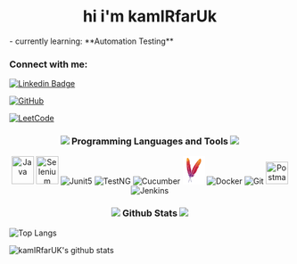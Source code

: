 <h1 align="center">hi i'm kamIRfarUk</h1>
- currently learning: **Automation Testing**

<h3 align="left">Connect with me:</h3>

[![Linkedin Badge](https://img.shields.io/badge/-Kamir%20Faruk-blue?style=social&logo=Linkedin&logoColor=blue&link=https://www.linkedin.com/in/kamirfaruk/)](https://www.linkedin.com/in/kamirfaruk/)

[![GitHub](https://img.shields.io/github/followers/kamIRfarUK?label=follow&style=social)](https://github.com/kamIRfarUK)

[![LeetCode](https://img.shields.io/badge/LeetCode-000000?logo=LeetCode&logoColor=#d16c06)](https://leetcode.com/u/17kamIRfarUK/)



<h3 align="center"><img src="https://img.icons8.com/material/24/26e07f/programming.png"/></a> Programming Languages and
Tools <a href= "https://github.com/kamIRfarUK/"><img src="https://img.icons8.com/material/24/26e07f/hammer.png"/></a></h3>

<p align="center">
<img title="Java" height="50" src = 'https://www.vectorlogo.zone/logos/java/java-vertical.svg' width='40'/>
  
<img title="Selenium" height="50"  src='https://cdn.jsdelivr.net/gh/devicons/devicon@latest/icons/selenium/selenium-original.svg' width='40'/>

<img title="Junit5" src = 'https://raw.githubusercontent.com/simple-icons/simple-icons/master/icons/junit5.svg' width='40'/>
<img title="TestNG" src = 'https://static.javatpoint.com/tutorial/testng/images/testng-tutorial.png' width='40'/>
<img title="Cucumber"  src="https://www.vectorlogo.zone/logos/cucumberio/cucumberio-ar21.svg" width='80'/>
<img title="Maven" height="50" src = 'https://raw.githubusercontent.com/vscode-icons/vscode-icons/master/icons/file_type_maven.svg' width='40'/>
<img title="Docker" src = 'https://www.vectorlogo.zone/logos/docker/docker-icon.svg' width='50'/>
<img title="Git" src = 'https://www.vectorlogo.zone/logos/github/github-ar21.svg' width='100'/>
<img title="Postman" height="40" src="https://www.vectorlogo.zone/logos/getpostman/getpostman-icon.svg" width='40'/>
<img title="Jenkins" src = 'https://www.vectorlogo.zone/logos/jenkins/jenkins-icon.svg' width='40'/>
</p>




<h3 align="center"><a href= "https://github.com/kamIRfarUK/"><img src="https://img.icons8.com/material-outlined/30/689d6a/cafe.png"/></a>
Github
Stats <a href= "https://github.com/dilshan5/"><img src="https://img.icons8.com/external-wanicon-two-tone-wanicon/64/000000/external-stats-online-shopping-wanicon-two-tone-wanicon.png"/></a></h3>

<!--START_SECTION:activity-->
![Top Langs](https://github-readme-stats.vercel.app/api/top-langs/?username=kamIRfarUK&layout=compact&hide=css,html&langs_count=16&theme=merko)

![kamIRfarUK's github stats](https://github-readme-stats.vercel.app/api?username=kamIRfarUK&count_private=true&show_icons=true&theme=merko&include_all_commits=true)
<!--END_SECTION:activity-->
